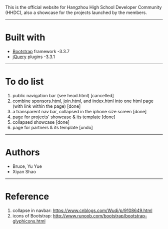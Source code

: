 This is the official website for Hangzhou High School Developer Community (HHDC), also a showcase for the projects launched by the members.

---

# Built with

* [Bootstrap](http://getbootstrap.com/) framework -3.3.7
* [jQuery](http://jquery.com/) plugins -3.3.1

---

# To do list

1. public navigation bar (see head.html) [cancelled]
2. combine sponsors.html, join.html, and index.html into one html page (with link within the page) [done]
3. a transparent nav bar, collapsed in the iphone size screen [done]
4. page for projects' showcase & its template [done]
5. collapsed showcase [done]
6. page for partners & its template [undo]

---

# Authors

* Bruce, Yu Yue
* Xiyan Shao

---

# Reference

1. collapse in navbar: https://www.cnblogs.com/Wudj/p/9108649.html
2. icons of Bootstrap: http://www.runoob.com/bootstrap/bootstrap-glyphicons.html